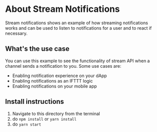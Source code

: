# About Stream Notifications
Stream notifications shows an example of how streaming notifications works and can be used to listen to notifications for a user and to react if necessary.

## What's the use case
You can use this example to see the functionality of stream API when a channel sends a notification to you. Some use cases are:

- Enabling notification experience on your dApp
- Enabling notifications as an IFTTT logic
- Enabling notifications on your mobile app

## Install instructions
1. Navigate to this directory from the terminal
2. do `npm install` or `yarn install`
3. do `yarn start`